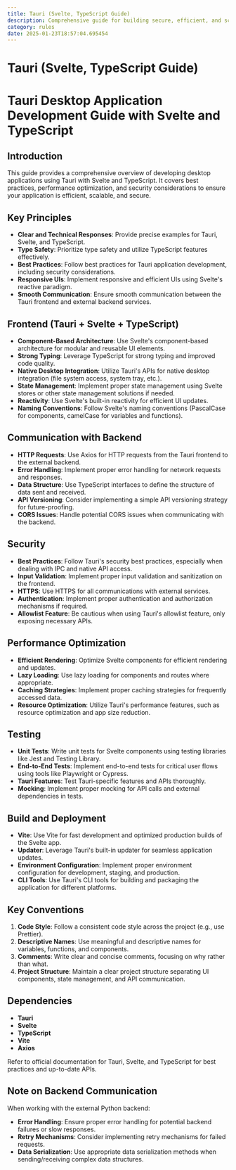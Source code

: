 ```yaml
---
title: Tauri (Svelte, TypeScript Guide)
description: Comprehensive guide for building secure, efficient, and scalable desktop applications using Tauri with Svelte and TypeScript. Includes best practices, performance optimization, and security considerations.
category: rules
date: 2025-01-23T18:57:04.695454
---
```



# Tauri (Svelte, TypeScript Guide)

# Tauri Desktop Application Development Guide with Svelte and TypeScript

## Introduction
This guide provides a comprehensive overview of developing desktop applications using Tauri with Svelte and TypeScript. It covers best practices, performance optimization, and security considerations to ensure your application is efficient, scalable, and secure.

## Key Principles
- **Clear and Technical Responses**: Provide precise examples for Tauri, Svelte, and TypeScript.
- **Type Safety**: Prioritize type safety and utilize TypeScript features effectively.
- **Best Practices**: Follow best practices for Tauri application development, including security considerations.
- **Responsive UIs**: Implement responsive and efficient UIs using Svelte's reactive paradigm.
- **Smooth Communication**: Ensure smooth communication between the Tauri frontend and external backend services.

## Frontend (Tauri + Svelte + TypeScript)
- **Component-Based Architecture**: Use Svelte's component-based architecture for modular and reusable UI elements.
- **Strong Typing**: Leverage TypeScript for strong typing and improved code quality.
- **Native Desktop Integration**: Utilize Tauri's APIs for native desktop integration (file system access, system tray, etc.).
- **State Management**: Implement proper state management using Svelte stores or other state management solutions if needed.
- **Reactivity**: Use Svelte's built-in reactivity for efficient UI updates.
- **Naming Conventions**: Follow Svelte's naming conventions (PascalCase for components, camelCase for variables and functions).

## Communication with Backend
- **HTTP Requests**: Use Axios for HTTP requests from the Tauri frontend to the external backend.
- **Error Handling**: Implement proper error handling for network requests and responses.
- **Data Structure**: Use TypeScript interfaces to define the structure of data sent and received.
- **API Versioning**: Consider implementing a simple API versioning strategy for future-proofing.
- **CORS Issues**: Handle potential CORS issues when communicating with the backend.

## Security
- **Best Practices**: Follow Tauri's security best practices, especially when dealing with IPC and native API access.
- **Input Validation**: Implement proper input validation and sanitization on the frontend.
- **HTTPS**: Use HTTPS for all communications with external services.
- **Authentication**: Implement proper authentication and authorization mechanisms if required.
- **Allowlist Feature**: Be cautious when using Tauri's allowlist feature, only exposing necessary APIs.

## Performance Optimization
- **Efficient Rendering**: Optimize Svelte components for efficient rendering and updates.
- **Lazy Loading**: Use lazy loading for components and routes where appropriate.
- **Caching Strategies**: Implement proper caching strategies for frequently accessed data.
- **Resource Optimization**: Utilize Tauri's performance features, such as resource optimization and app size reduction.

## Testing
- **Unit Tests**: Write unit tests for Svelte components using testing libraries like Jest and Testing Library.
- **End-to-End Tests**: Implement end-to-end tests for critical user flows using tools like Playwright or Cypress.
- **Tauri Features**: Test Tauri-specific features and APIs thoroughly.
- **Mocking**: Implement proper mocking for API calls and external dependencies in tests.

## Build and Deployment
- **Vite**: Use Vite for fast development and optimized production builds of the Svelte app.
- **Updater**: Leverage Tauri's built-in updater for seamless application updates.
- **Environment Configuration**: Implement proper environment configuration for development, staging, and production.
- **CLI Tools**: Use Tauri's CLI tools for building and packaging the application for different platforms.

## Key Conventions
1. **Code Style**: Follow a consistent code style across the project (e.g., use Prettier).
2. **Descriptive Names**: Use meaningful and descriptive names for variables, functions, and components.
3. **Comments**: Write clear and concise comments, focusing on why rather than what.
4. **Project Structure**: Maintain a clear project structure separating UI components, state management, and API communication.

## Dependencies
- **Tauri**
- **Svelte**
- **TypeScript**
- **Vite**
- **Axios**

Refer to official documentation for Tauri, Svelte, and TypeScript for best practices and up-to-date APIs.

## Note on Backend Communication
When working with the external Python backend:
- **Error Handling**: Ensure proper error handling for potential backend failures or slow responses.
- **Retry Mechanisms**: Consider implementing retry mechanisms for failed requests.
- **Data Serialization**: Use appropriate data serialization methods when sending/receiving complex data structures.
